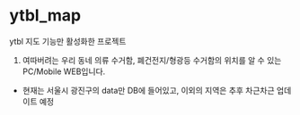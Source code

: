 # ytbl_map
ytbl 지도 기능만 활성화한 프로젝트

1. 여따버려는 우리 동네 의류 수거함, 폐건전지/형광등 수거함의 위치를 알 수 있는 PC/Mobile WEB입니다.
  - 현재는 서울시 광진구의 data만 DB에 들어있고, 이외의 지역은 추후 차근차근 업데이트 예정
